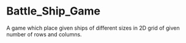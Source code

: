 # Battle_Ship_Game
A game which place given ships of different sizes in 2D grid of given number of rows and columns. 
